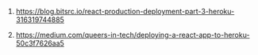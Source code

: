1. https://blog.bitsrc.io/react-production-deployment-part-3-heroku-316319744885

2. https://medium.com/queers-in-tech/deploying-a-react-app-to-heroku-50c3f7626aa5
